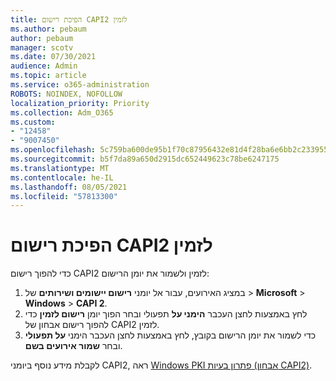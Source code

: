 ```yaml
---
title: הפיכת רישום CAPI2 לזמין
ms.author: pebaum
author: pebaum
manager: scotv
ms.date: 07/30/2021
audience: Admin
ms.topic: article
ms.service: o365-administration
ROBOTS: NOINDEX, NOFOLLOW
localization_priority: Priority
ms.collection: Adm_O365
ms.custom:
- "12458"
- "9007450"
ms.openlocfilehash: 5c759ba600de95b1f70c87956432e81d4f28ba6e6bb2c2339557676bc18f61af
ms.sourcegitcommit: b5f7da89a650d2915dc652449623c78be6247175
ms.translationtype: MT
ms.contentlocale: he-IL
ms.lasthandoff: 08/05/2021
ms.locfileid: "57813300"
---
```

# <a name="enable-capi2-logging"></a>הפיכת רישום CAPI2 לזמין

כדי להפוך רישום CAPI2 לזמין ולשמור את יומן הרישום:

1. במציג האירועים, עבור אל יומני **רישום יישומים ושירותים** של  >  **Microsoft**  >  **Windows**  >  **CAPI 2**.
2. לחץ באמצעות לחצן העכבר **הימני על** תפעולי ובחר הפוך יומן **רישום לזמין** כדי להפוך רישום אבחון של CAPI2 לזמין.
3. כדי לשמור את יומן הרישום בקובץ, לחץ באמצעות לחצן העכבר הימני **על תפעולי** ובחר **שמור אירועים בשם**.

לקבלת מידע נוסף ביומני CAPI2, ראה [Windows PKI פתרון בעיות (אבחון CAPI2)](https://social.technet.microsoft.com/wiki/contents/articles/242.windows-pki-troubleshooting-capi2-diagnostics.aspx).